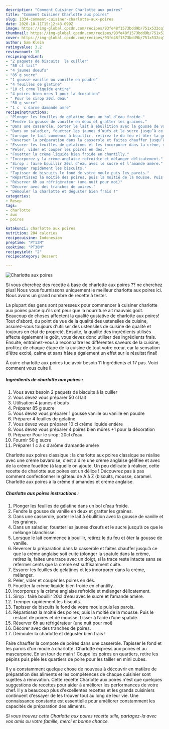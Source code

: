 ```yaml
---
description: "Comment Cuisiner Charlotte aux poires"
title: "Comment Cuisiner Charlotte aux poires"
slug: 1334-comment-cuisiner-charlotte-aux-poires
date: 2020-10-11T15:12:43.099Z
image: https://img-global.cpcdn.com/recipes/93fe48f1573bdd9b/751x532cq70/charlotte-aux-poires-photo-principale-de-la-recette.jpg
thumbnail: https://img-global.cpcdn.com/recipes/93fe48f1573bdd9b/751x532cq70/charlotte-aux-poires-photo-principale-de-la-recette.jpg
cover: https://img-global.cpcdn.com/recipes/93fe48f1573bdd9b/751x532cq70/charlotte-aux-poires-photo-principale-de-la-recette.jpg
author: Sam Klein
ratingvalue: 3.2
reviewcount: 15
recipeingredient:
- "2 paquets de biscuits  la cuiller"
- "50 cl lait"
- "4 jaunes doeufs"
- "85 g sucre"
- "1 gousse vanille ou vanille en poudre"
- "4 feuilles de glatine"
- "10 cl crme liquide entire"
- "4 poires bien mres 1 pour la dcoration"
- " Pour le sirop 20cl deau"
- "50 g sucre"
- "1 c  c darme damande amre"
recipeinstructions:
- "Plonger les feuilles de gélatine dans un bol d’eau froide."
- "Fendre la gousse de vanille en deux et gratter les graines."
- "Dans une casserole, porter le lait à ébullition avec la gousse de vanille et les graines."
- "Dans un saladier, fouetter les jaunes d’œufs et le sucre jusqu’à ce que le mélange blanchisse."
- "Lorsque le lait commence à bouillir, retirez le du feu et ôter la gousse de vanille."
- "Reverser la préparation dans la casserole et faites chauffer jusqu’à ce que la crème anglaise soit cuite (plonger la spatule dans la crème, retirez la, faites une trace avec un doigt, si la trace reste intacte sans se refermer cents que la crème est suffisamment cuite."
- "Essorer les feuilles de gélatines et les incorporer dans la crème, mélanger."
- "Peler, vider et couper les poires en dés."
- "Fouetter la crème liquide bien froide en chantilly."
- "Incorporez y la crème anglaise refroidie et mélanger délicatement."
- "Sirop : faire bouillir 20cl d’eau avec le sucre et l’amande amère."
- "Tremper rapidement les biscuits."
- "Tapisser de biscuits le fond de votre moule puis les parois."
- "Répartissez la moitié des poires, puis la moitié de la mousse. Puis le restant de poires et de mousse. Lisser à l’aide d’une spatule."
- "Réserver 6h au réfrigérateur (une nuit pour moi)"
- "Décorer avec des tranches de poires."
- "Démouler la charlotte et déguster bien frais !"
categories:
- Resep
tags:
- charlotte
- aux
- poires

katakunci: charlotte aux poires 
nutrition: 204 calories
recipecuisine: Indonesian
preptime: "PT13M"
cooktime: "PT30M"
recipeyield: "2"
recipecategory: Dessert

---
```



![Charlotte aux poires](https://img-global.cpcdn.com/recipes/93fe48f1573bdd9b/751x532cq70/charlotte-aux-poires-photo-principale-de-la-recette.jpg)

Si vous cherchez des recette à base de charlotte aux poires ?? ne cherchez plus! Nous vous fournissons uniquement le meilleur charlotte aux poires ici. Nous avons un grand nombre de recette à tester.

La plupart des gens sont paresseux pour commencer à cuisiner charlotte aux poires parce qu'ils ont peur que la nourriture ait mauvais goût. Beaucoup de choses affectent la qualité gustative de charlotte aux poires! Tout d'abord, du point de vue de la qualité des ustensiles de cuisine, assurez-vous toujours d'utiliser des ustensiles de cuisine de qualité et toujours en état de propreté. Ensuite, la qualité des ingrédients utilisés affecte également le goût, vous devez donc utiliser des ingrédients frais. Ensuite, entraînez-vous à reconnaître les différentes saveurs de la cuisine, profitez de chaque étape de la cuisine de tout votre cœur, car la sensation d'être excité, calme et sans hâte a également un effet sur le résultat final!

<!--inarticleads1-->

À cuire charlotte aux poires tue avoir besoin 11 Ingrédients et 17 pas. Voici comment vous cuire il.

##### Ingrédients de charlotte aux poires :

1. Vous avez besoin 2 paquets de biscuits à la cuiller
1. Vous devez vous préparer 50 cl lait
1. Utilisation 4 jaunes d’oeufs
1. Préparer 85 g sucre
1. Vous devez vous préparer 1 gousse vanille ou vanille en poudre
1. Préparer 4 feuilles de gélatine
1. Vous devez vous préparer 10 cl crème liquide entière
1. Vous devez vous préparer 4 poires bien mûres +1 pour la décoration
1. Préparer  Pour le sirop: 20cl d’eau
1. Fournir 50 g sucre
1. Préparer 1 c à c d’arôme d’amande amère


Charlotte aux poires classique : la charlotte aux poires classique se réalise avec une crème bavaroise, c&#39;est à dire une crème anglaise gélifiée et avec de la crème fouettée (à laquelle on ajoute. Un peu délicate à réaliser, cette recette de charlotte aux poires est un délice ! Découvrez pas à pas comment confectionner le gâteau de A à Z (biscuits, mousse, caramel. Charlotte aux poires à la crème d&#39;amandes et crème anglaise. 

<!--inarticleads2-->

##### Charlotte aux poires instructions :

1. Plonger les feuilles de gélatine dans un bol d’eau froide.
1. Fendre la gousse de vanille en deux et gratter les graines.
1. Dans une casserole, porter le lait à ébullition avec la gousse de vanille et les graines.
1. Dans un saladier, fouetter les jaunes d’œufs et le sucre jusqu’à ce que le mélange blanchisse.
1. Lorsque le lait commence à bouillir, retirez le du feu et ôter la gousse de vanille.
1. Reverser la préparation dans la casserole et faites chauffer jusqu’à ce que la crème anglaise soit cuite (plonger la spatule dans la crème, retirez la, faites une trace avec un doigt, si la trace reste intacte sans se refermer cents que la crème est suffisamment cuite.
1. Essorer les feuilles de gélatines et les incorporer dans la crème, mélanger.
1. Peler, vider et couper les poires en dés.
1. Fouetter la crème liquide bien froide en chantilly.
1. Incorporez y la crème anglaise refroidie et mélanger délicatement.
1. Sirop : faire bouillir 20cl d’eau avec le sucre et l’amande amère.
1. Tremper rapidement les biscuits.
1. Tapisser de biscuits le fond de votre moule puis les parois.
1. Répartissez la moitié des poires, puis la moitié de la mousse. Puis le restant de poires et de mousse. Lisser à l’aide d’une spatule.
1. Réserver 6h au réfrigérateur (une nuit pour moi)
1. Décorer avec des tranches de poires.
1. Démouler la charlotte et déguster bien frais !


Faire chauffer la compote de poires dans une casserole. Tapisser le fond et les parois d&#39;un moule à charlotte. Charlotte express aux poires et au mascarpone. En un tour de main ! Coupe les poires en quartiers, retire les pépins puis pèle les quartiers de poire pour les tailler en mini cubes. 

<!--inarticleads1-->

<p>
Il y a constamment quelque chose de nouveau à découvrir en matière de préparation des aliments et les compétences de chaque cuisinier sont sujettes à rénovation. Cette recette Charlotte aux poires n'est que quelques suggestions de recettes pour aider à améliorer les performances de votre chef. Il y a beaucoup plus d'excellentes recettes et les grands cuisiniers continuent d'essayer de les trouver tout au long de leur vie. Une connaissance constante est essentielle pour améliorer constamment les capacités de préparation des aliments.
</p>

<p>
<i>Si vous trouvez cette Charlotte aux poires recette utile, partagez-la avec vos amis ou votre famille, merci et bonne chance.</i>
</p>
